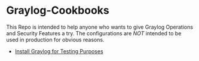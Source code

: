 # Graylog-Cookbooks

This Repo is intended to help anyone who wants to give Graylog Operations and Security Features a try. The configurations are _NOT_ intended to be used in production for obvious reasons.

- [Install Graylog for Testing Purposes](https://github.com/fjagwitz/Graylog-Cookbooks/tree/main/01_Installation)

